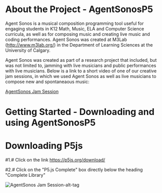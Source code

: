 # About the Project - AgentSonosP5
Agent Sonos is a musical composition programming tool useful for engaging students in K12 Math, Music, ELA and Computer Science curricula, as well as for composing music and creating live music and coding performances. Agent Sonos was created at M3Lab (http://www.m3lab.org/) in the Department of Learning Sciences at the University of Calgary.

Agent Sonos was created as part of a research project that included, but was not limited to, jamming with live musicians and public performances with live musicians. Below is a link to a short video of one of our creative jam sessions, in which we used Agent Sonos as well as live musicians to compose new and spontaneaous music: 

[AgentSonos Jam Session](https://www.youtube.com/watch?v=Xpkpw-VTHs8&feature=youtu.be)

# Getting Started - Downloading and using AgentSonosP5

#                   Downloading P5js

#1.# Click on the link https://p5js.org/download/ 

#2.# Click on the "P5.js Complete" box directly below the heading "Complete Library"

![AgentSonos Jam Session-alt-tag](http://i.imgur.com/6oT85E1.png)
